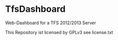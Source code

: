TfsDashboard
============

Web-Dashboard for a TFS 2012/2013 Server


This Repository ist licensed by GPLv3
see license.txt
